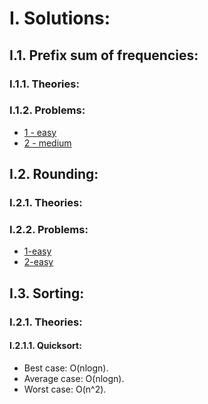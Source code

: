 # I. Solutions: 
## I.1. Prefix sum of frequencies: 
### I.1.1. Theories:

### I.1.2. Problems: 
- [1 - easy](https://www.hackerrank.com/challenges/equality-in-a-array/problem)
- [2 - medium](https://leetcode.com/contest/weekly-contest-246/problems/minimum-absolute-difference-queries/)

## I.2. Rounding: 
### I.2.1. Theories: 

### I.2.2. Problems: 
- [1-easy](https://www.hackerrank.com/challenges/grading/problem)
- [2-easy](https://leetcode.com/contest/weekly-contest-246/problems/the-number-of-full-rounds-you-have-played/)

## I.3. Sorting: 
### I.2.1. Theories: 
#### I.2.1.1. Quicksort: 
- Best case: O(nlogn).
- Average case: O(nlogn).
- Worst case: O(n^2).